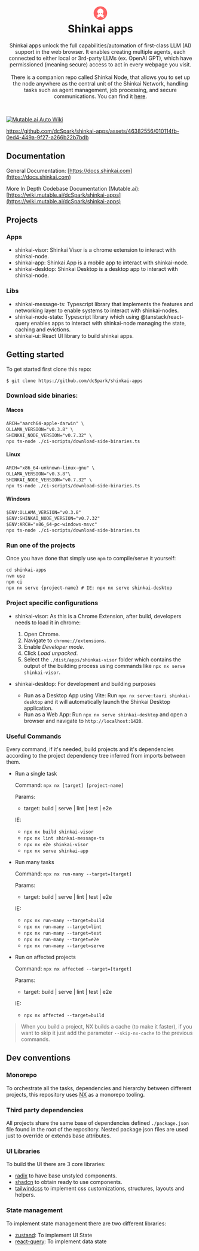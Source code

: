 <h1 align="center">
  <img width="36" height="36" src="assets/icon.png"/><br/>
  Shinkai apps
</h1>
<p align="center">Shinkai apps unlock the full capabilities/automation of first-class LLM (AI) support in the web browser. It enables creating multiple agents, each connected to either local or 3rd-party LLMs (ex. OpenAI GPT), which have permissioned (meaning secure) access to act in every webpage you visit.
<br/>
<br/>
There is a companion repo called Shinkai Node, that allows you to set up the node anywhere as the central unit of the Shinkai Network, handling tasks such as agent management, job processing, and secure communications. 
You can find it <a href="https://github.com/dcSpark/shinkai-node">here</a>.</p><br/>

[![Mutable.ai Auto Wiki](https://img.shields.io/badge/Auto_Wiki-Mutable.ai-blue)](https://wiki.mutable.ai/dcSpark/shinkai-apps)


https://github.com/dcSpark/shinkai-apps/assets/46382556/010114fb-0ed4-449a-9f27-a266b22b7bdb

## Documentation

General Documentation: [https://docs.shinkai.com](https://docs.shinkai.com)

More In Depth Codebase Documentation (Mutable.ai): [https://wiki.mutable.ai/dcSpark/shinkai-apps](https://wiki.mutable.ai/dcSpark/shinkai-apps)

## Projects

### Apps

- shinkai-visor: Shinkai Visor is a chrome extension to interact with shinkai-node.
- shinkai-app: Shinkai App is a mobile app to interact with shinkai-node.
- shinkai-desktop: Shinkai Desktop is a desktop app to interact with shinkai-node.

### Libs

- shinkai-message-ts: Typescript library that implements the features and networking layer to enable systems to interact with shinkai-nodes.
- shinkai-node-state: Typescript library which using @tanstack/react-query enables apps to interact with shinkai-node managing the state, caching and evictions.
- shinkai-ui: React UI library to build shinkai apps.

## Getting started

To get started first clone this repo:

```
$ git clone https://github.com/dcSpark/shinkai-apps
```

### Download side binaries:

#### Macos
```
ARCH="aarch64-apple-darwin" \
OLLAMA_VERSION="v0.3.8" \
SHINKAI_NODE_VERSION="v0.7.32" \
npx ts-node ./ci-scripts/download-side-binaries.ts
```

#### Linux
```
ARCH="x86_64-unknown-linux-gnu" \
OLLAMA_VERSION="v0.3.8"\
SHINKAI_NODE_VERSION="v0.7.32" \
npx ts-node ./ci-scripts/download-side-binaries.ts
```

#### Windows
```
$ENV:OLLAMA_VERSION="v0.3.8"
$ENV:SHINKAI_NODE_VERSION="v0.7.32"
$ENV:ARCH="x86_64-pc-windows-msvc"
npx ts-node ./ci-scripts/download-side-binaries.ts
```

### Run one of the projects
Once you have done that simply use `npm` to compile/serve it yourself:

```
cd shinkai-apps
nvm use
npm ci
npx nx serve {project-name} # IE: npx nx serve shinkai-desktop
```

### Project specific configurations

- shinkai-visor: As this is a Chrome Extension, after build, developers needs to load it in chrome:

  1. Open Chrome.
  2. Navigate to `chrome://extensions`.
  3. Enable _Developer mode_.
  4. Click _Load unpacked_.
  5. Select the `./dist/apps/shinkai-visor` folder which contains the output of the building process using commands like `npx nx serve shinkai-visor`.

- shinkai-desktop: For development and building purposes
  - Run as a Desktop App using Vite:
    Run `npx nx serve:tauri shinkai-desktop` and it will automatically launch the Shinkai Desktop application.
  - Run as a Web App:
    Run `npx nx serve shinkai-desktop` and open a browser and navigate to `http://localhost:1420`.

### Useful Commands

Every command, if it's needed, build projects and it's dependencies according to the project dependency tree inferred from imports between them.

- Run a single task

  Command: `npx nx [target] [project-name]`

  Params:

  - target: build | serve | lint | test | e2e

  IE:

  - `npx nx build shinkai-visor`
  - `npx nx lint shinkai-message-ts`
  - `npx nx e2e shinkai-visor`
  - `npx nx serve shinkai-app`

- Run many tasks

  Command: `npx nx run-many --target=[target]`

  Params:

  - target: build | serve | lint | test | e2e

  IE:

  - `npx nx run-many --target=build`
  - `npx nx run-many --target=lint`
  - `npx nx run-many --target=test`
  - `npx nx run-many --target=e2e`
  - `npx nx run-many --target=serve`

- Run on affected projects

  Command: `npx nx affected --target=[target]`

  Params:

  - target: build | serve | lint | test | e2e

  IE:

  - `npx nx affected --target=build`

> When you build a project, NX builds a cache (to make it faster), if you want to skip it just add the parameter `--skip-nx-cache` to the previous commands.

## Dev conventions

### Monorepo

To orchestrate all the tasks, dependencies and hierarchy between different projects, this repository uses [NX](https://nx.dev/) as a monorepo tooling.

### Third party dependencies

All projects share the same base of dependencies defined `./package.json` file found in the root of the repository. Nested package json files are used just to override or extends base attributes.

### UI Libraries

To build the UI there are 3 core libraries:

- [radix](https://www.radix-ui.com/) to have base unstyled components.
- [shadcn](https://ui.shadcn.com/) to obtain ready to use components.
- [tailwindcss](https://tailwindui.com/) to implement css customizations, structures, layouts and helpers.

### State management

To implement state management there are two different libraries:

- [zustand](https://docs.pmnd.rs/zustand/getting-started/introduction): To implement UI State
- [react-query](https://tanstack.com/query/v4): To implement data state
